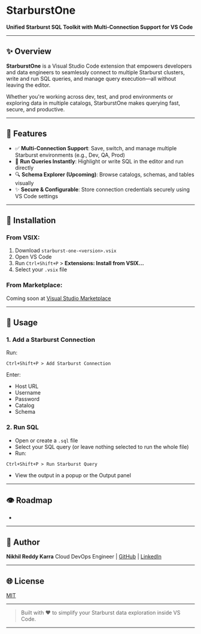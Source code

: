 # StarburstOne

**Unified Starburst SQL Toolkit with Multi-Connection Support for VS Code**

---

## ✨ Overview

**StarburstOne** is a Visual Studio Code extension that empowers developers and data engineers to seamlessly connect to multiple Starburst clusters, write and run SQL queries, and manage query execution—all without leaving the editor.

Whether you're working across dev, test, and prod environments or exploring data in multiple catalogs, StarburstOne makes querying fast, secure, and productive.

---

## 🚀 Features

* ✅ **Multi-Connection Support**: Save, switch, and manage multiple Starburst environments (e.g., Dev, QA, Prod)
* 🔢 **Run Queries Instantly**: Highlight or write SQL in the editor and run directly
* 🔍 **Schema Explorer (Upcoming)**: Browse catalogs, schemas, and tables visually
* ✨ **Secure & Configurable**: Store connection credentials securely using VS Code settings

---

## 🔧 Installation

### From VSIX:

1. Download `starburst-one-<version>.vsix`
2. Open VS Code
3. Run `Ctrl+Shift+P` > **Extensions: Install from VSIX...**
4. Select your `.vsix` file

### From Marketplace:

Coming soon at [Visual Studio Marketplace](https://marketplace.visualstudio.com/)

---

## 📄 Usage

### 1. Add a Starburst Connection

Run:

```
Ctrl+Shift+P > Add Starburst Connection
```

Enter:

* Host URL
* Username
* Password
* Catalog
* Schema

### 2. Run SQL

* Open or create a `.sql` file
* Select your SQL query (or leave nothing selected to run the whole file)
* Run:

```
Ctrl+Shift+P > Run Starburst Query
```

* View the output in a popup or the Output panel

---

## 👁 Roadmap

*

---

## 📍 Author

**Nikhil Reddy Karra**
Cloud DevOps Engineer | [GitHub](https://github.com/karranikhil99) | [LinkedIn](https://linkedin.com/in/knikhilwork99)

---

## 🌐 License

[MIT](./LICENSE)

---

> Built with ❤️ to simplify your Starburst data exploration inside VS Code.

---

